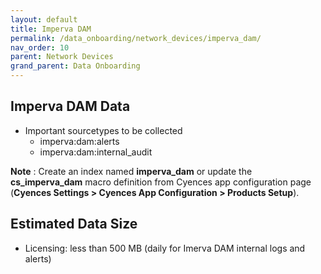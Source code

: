```yaml
---
layout: default
title: Imperva DAM
permalink: /data_onboarding/network_devices/imperva_dam/
nav_order: 10
parent: Network Devices
grand_parent: Data Onboarding
---
```


## **Imperva DAM Data**

* Important sourcetypes to be collected
    * imperva:dam:alerts
    * imperva:dam:internal_audit

**Note** : Create an index named **imperva_dam** or update the **cs_imperva_dam** macro definition from Cyences app configuration page (**Cyences Settings > Cyences App Configuration > Products Setup**).


## Estimated Data Size

* Licensing: less than 500 MB (daily for Imerva DAM internal logs and alerts) 